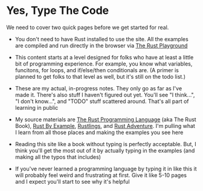 # Yes, Type The Code

We need to cover two quick pages before
we get started for real.

- You don't need to have Rust installed to use the site. All
  the examples are compiled and run directly in the browser
  via [The Rust Playground](https://play.rust-lang.org/?version=stable&mode=debug&edition=2021)

- This content starts at a level designed for folks who have
  at least a little bit of programming experience. For example,
  you know what variables, funcitons, for loops, and if/else/then
  conditionals are. (A primer is planned to get folks to that
  level as well, but it's still on the todo list.)

- These are my actual, in-progress notes. They only go as
  far as I've made it. There's also stuff I haven't figured out yet.
  You'll see "I think...", "I don't know...", and "TODO" stuff
  scattered around. That's all part of learning in public

- My source materials are [The Rust Programming Language](https://doc.rust-lang.org/book/)
  (aka The Rust Book), [Rust By Example](https://doc.rust-lang.org/rust-by-example/),
  [Rustlings](https://github.com/rust-lang/rustlings),
  and [Rust Adventure](https://www.rustadventure.dev/). I'm pulling what I learn
  from all those places and making the examples you see here

- Reading this site like a book without typing
  is perfectly acceptable. But, I think you'll get the most
  out of it by actually typing in the examples (and making all
  the typos that includes)

- If you've never learned a programming language by typing it
  in like this it will probably feel weird and frustrating at first.
  Give it like 5-10 pages and I expect you'll start to see
  why it's helpful
